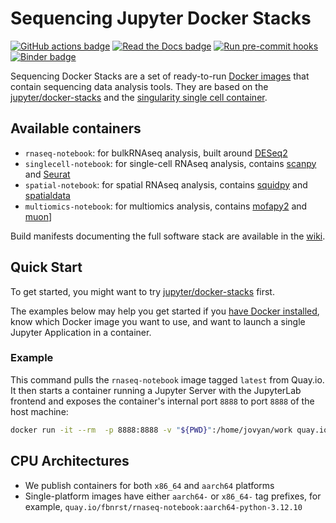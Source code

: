 # Sequencing Jupyter Docker Stacks

[![GitHub actions badge](https://github.com/fbnrst/sequencing-docker-stacks/actions/workflows/docker.yml/badge.svg)](https://github.com/fbnrst/sequencing-docker-stacks/actions/workflows/docker.yml?query=branch%3Amain "Docker images build status")
[![Read the Docs badge](https://img.shields.io/readthedocs/sequencing-docker-stacks.svg)](https://sequencing-docker-stacks.readthedocs.io/en/latest/ "Documentation build status")
[![Run pre-commit hooks](https://github.com/fbnrst/sequencing-docker-stacks/actions/workflows/pre-commit.yml/badge.svg?branch=main)](https://github.com/fbnrst/sequencing-docker-stacks/actions/workflows/pre-commit.yml)
[![Binder badge](https://static.mybinder.org/badge_logo.svg)](https://mybinder.org/v2/gh/fbnrst/sequencing-docker-stacks/main?urlpath=lab/tree/README.ipynb "Launch a quay.io/jupyter/base-notebook container on mybinder.org")

Sequencing Docker Stacks are a set of ready-to-run [Docker images](https://quay.io/fbnrst) that contain sequencing data analysis tools. They are based on the
[jupyter/docker-stacks](https://github.com/jupyter/docker-stacks) and the [singularity single cell container](https://gitlab.hrz.tu-chemnitz.de/dcgc-bfx/singularity/singularity-single-cell).

## Available containers

- `rnaseq-notebook`: for bulkRNAseq analysis, built around [DESeq2](https://bioconductor.org/packages/release/bioc/html/DESeq2.html)
- `singlecell-notebook`: for single-cell RNAseq analysis, contains [scanpy](https://scanpy.readthedocs.io) and [Seurat](https://satijalab.org/seurat/)
- `spatial-notebook`: for spatial RNAseq analysis, contains [squidpy](https://squidpy.readthedocs.io) and [spatialdata](https://spatialdata.scverse.org)
- `multiomics-notebook`: for multiomics analysis, contains [mofapy2](https://biofam.github.io/MOFA2/) and [muon](https://github.com/scverse/muon)]

Build manifests documenting the full software stack are available in the [wiki](https://github.com/fbnrst/sequencing-docker-stacks/wiki).

## Quick Start

To get started, you might want to try [jupyter/docker-stacks](https://github.com/jupyter/docker-stacks) first.

<!-- You can [try a relatively recent build of the quay.io/jupyter/base-notebook image on mybinder.org](https://mybinder.org/v2/gh/fbnrst/sequencing-docker-stacks/main?urlpath=lab/tree/README.ipynb). -->

The examples below may help you get started if you [have Docker installed](https://docs.docker.com/get-started/get-docker/),
know which Docker image you want to use, and want to launch a single Jupyter Application in a container.

### Example

This command pulls the `rnaseq-notebook` image tagged `latest` from Quay.io.
It then starts a container running a Jupyter Server with the JupyterLab frontend and exposes the container's internal port `8888` to port `8888` of the host machine:

```bash
docker run -it --rm  -p 8888:8888 -v "${PWD}":/home/jovyan/work quay.io/fbnrst/rnaseq-notebook:latest
```

## CPU Architectures

- We publish containers for both `x86_64` and `aarch64` platforms
- Single-platform images have either `aarch64-` or `x86_64-` tag prefixes, for example, `quay.io/fbnrst/rnaseq-notebook:aarch64-python-3.12.10`
